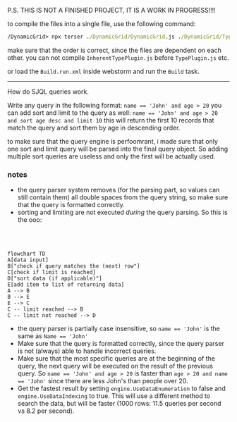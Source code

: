 P.S. THIS IS NOT A FINISHED PROJECT, IT IS A WORK IN PROGRESS!!!!

to compile the files into a single file, use the following command:

```cmd
/DynamicGrid> npx terser ./DynamicGrid/DynamicGrid.js ./DynamicGrid/TypePlugin.js ./DynamicGrid/InherentTypePlugin.js ./DynamicGrid/QueryParser.js ./DynamicGrid/SJQLEngine.js --compress keep_classnames=true,keep_fnames=true,dead_code=true,drop_console=false,drop_debugger=true,keep_fargs=true,keep_fnames=true,keep_infinity=false,passes=1 --output ./dist/DynamicGrid.js
```

make sure that the order is correct, since the files are dependent on each other. you can not compile `InherentTypePlugin.js` before `TypePlugin.js` etc.

or load the `Build.run.xml` inside webstorm and run the `Build` task.


---
How do SJQL queries work.

Write any query in the following format:
`name == 'John' and age > 20`
you can add sort and limit to the query as well: `name == 'John' and age > 20 and sort age desc and limit 10`
this will return the first 10 records that match the query and sort them by age in descending order.

to make sure that the query engine is perfoomrant, i made sure that only one sort and limit query will be parsed into the final query object. So adding multiple sort queries are useless and only the first will be actually used.

### notes
* the query parser system removes (for the parsing part, so values can still contain them) all double spaces from the query string, so make sure that the query is formatted correctly.
* sorting and limiting are not executed _during_ the query parsing. So this is the ooo: 
<br>
<br>

```mermaid
flowchart TD
A[data input]
B["check if query matches the (next) row"]
C[check if limit is reached]
D["sort data (if applicable)"]
E[add item to list of returning data]
A --> B
B --> E
E --> C
C -- limit reached --> B
C -- limit not reached --> D
```

* the query parser is partially case insensitive, so `name == 'John'` is the same as `Name == 'John'`
* Make sure that the query is formatted correctly, since the query parser is not (always) able to handle incorrect queries.
* Make sure that the most specific queries are at the beginning of the query, the next query will be executed on the result of the previous query. So `name == 'John' and age > 20` is faster than `age > 20 and name == 'John'` since there are less John's than people over 20.
* Get the fastest result by setting `engine.UseDataEnumeration` to false and `engine.UseDataIndexing` to true. This will use a different method to search the data, but will be faster (1000 rows: 11.5 queries per second vs 8.2 per second).